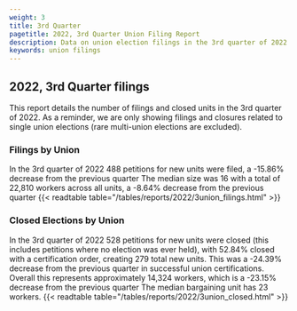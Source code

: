 ```yaml
---
weight: 3
title: 3rd Quarter
pagetitle: 2022, 3rd Quarter Union Filing Report
description: Data on union election filings in the 3rd quarter of 2022
keywords: union filings
---
```


## 2022, 3rd Quarter filings

This report details the number of filings and closed units in the 3rd quarter of 2022. As a reminder, we are only showing filings and closures related to single union elections (rare multi-union elections are excluded).

### Filings by Union
In the 3rd quarter of 2022 488 petitions for new units were filed, a -15.86% decrease from the previous quarter The median size was 16 with a total of 22,810 workers across all units, a -8.64% decrease from the previous quarter
{{< readtable table="/tables/reports/2022/3union_filings.html" >}}

### Closed Elections by Union
In the 3rd quarter of 2022 528 petitions for new units were closed (this includes petitions where no election was ever held), with 52.84% closed with a certification order, creating 279 total new units. This was a -24.39% decrease from the previous quarter in successful union certifications. Overall this represents approximately 14,324 workers, which is a -23.15% decrease from the previous quarter The median bargaining unit has 23 workers.
{{< readtable table="/tables/reports/2022/3union_closed.html" >}}
